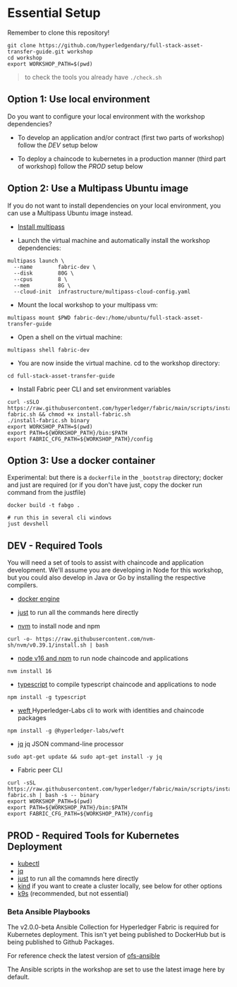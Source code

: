 # Essential Setup

Remember to clone this repository!

```shell
git clone https://github.com/hyperledgendary/full-stack-asset-transfer-guide.git workshop
cd workshop
export WORKSHOP_PATH=$(pwd)
```

> to check the tools you already have  `./check.sh`

## Option 1: Use local environment

Do you want to configure your local environment with the workshop dependencies?

- To develop an application and/or contract (first two parts of workshop) follow the *DEV* setup below

- To deploy a chaincode to kubernetes in a production manner (third part of workshop) follow the *PROD* setup below

## Option 2: Use a Multipass Ubuntu image

If you do not want to install dependencies on your local environment, you can use a Multipass Ubuntu image instead.

- [Install multipass](https://multipass.run/install)

- Launch the virtual machine and automatically install the workshop dependencies:

```shell
multipass launch \
  --name        fabric-dev \
  --disk        80G \
  --cpus        8 \
  --mem         8G \
  --cloud-init  infrastructure/multipass-cloud-config.yaml
```

- Mount the local workshop to your multipass vm:

```shell
multipass mount $PWD fabric-dev:/home/ubuntu/full-stack-asset-transfer-guide
```

- Open a shell on the virtual machine:

```shell
multipass shell fabric-dev
```

- You are now inside the virtual machine. cd to the workshop directory:

```shell
cd full-stack-asset-transfer-guide
```

- Install Fabric peer CLI and set environment variables
```shell
curl -sSLO https://raw.githubusercontent.com/hyperledger/fabric/main/scripts/install-fabric.sh && chmod +x install-fabric.sh
./install-fabric.sh binary
export WORKSHOP_PATH=$(pwd)
export PATH=${WORKSHOP_PATH}/bin:$PATH
export FABRIC_CFG_PATH=${WORKSHOP_PATH}/config
```

## Option 3: Use a docker container

Experimental: but there is a `dockerfile` in the `_bootstrap` directory; docker and just are required
(or if you don't have just, copy the docker run command from the justfile)

```shell
docker build -t fabgo .

# run this in several cli windows
just devshell
```

## DEV - Required Tools

You will need a set of tools to assist with chaincode and application development.
We'll assume you are developing in Node for this workshop, but you could also develop in Java or Go by installing the respective compilers.

- [docker engine](https://docs.docker.com/engine/install/)

- [just](https://github.com/casey/just#installation) to run all the commands here directly

- [nvm](https://github.com/nvm-sh/nvm#installing-and-updating) to install node and npm
```shell
curl -o- https://raw.githubusercontent.com/nvm-sh/nvm/v0.39.1/install.sh | bash
```

- [node v16 and npm](https://github.com/nvm-sh/nvm#usage) to run node chaincode and applications
```shell
nvm install 16
```

- [typescript](https://www.typescriptlang.org/download) to compile typescript chaincode and applications to node
```shell
npm install -g typescript
```

- [weft ](https://www.npmjs.com/package/@hyperledger-labs/weft) Hyperledger-Labs cli to work with identities and chaincode packages
```shell
npm install -g @hyperledger-labs/weft
```

- [jq](https://stedolan.github.io/jq/) jq JSON command-line processor
```shell
sudo apt-get update && sudo apt-get install -y jq
```

- Fabric peer CLI
```shell
curl -sSL https://raw.githubusercontent.com/hyperledger/fabric/main/scripts/install-fabric.sh | bash -s -- binary
export WORKSHOP_PATH=$(pwd)
export PATH=${WORKSHOP_PATH}/bin:$PATH
export FABRIC_CFG_PATH=${WORKSHOP_PATH}/config
```

## PROD - Required Tools for Kubernetes Deployment

- [kubectl](https://kubernetes.io/docs/tasks/tools/)
- [jq](https://stedolan.github.io/jq/)
- [just](https://github.com/casey/just#installation) to run all the comamnds here directly
- [kind](https://kind.sigs.k8s.io/) if you want to create a cluster locally, see below for other options
- [k9s](https://k9scli.io) (recommended, but not essential)

### Beta Ansible Playbooks

The v2.0.0-beta Ansible Collection for Hyperledger Fabric is required for Kubernetes deployment. This isn't yet being published to DockerHub but is being published to Github Packages. 

For reference check the latest version of [ofs-ansible](https://github.com/IBM-Blockchain/ansible-collection/pkgs/container/ofs-ansibe)

The Ansible scripts in the workshop are set to use the latest image here by default.




